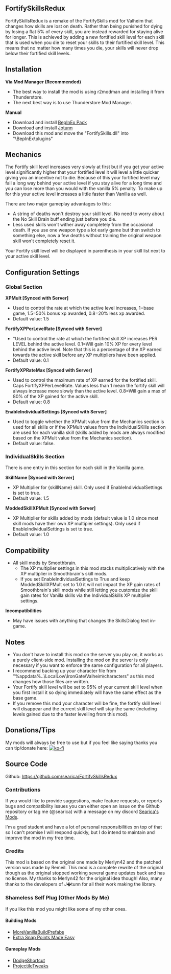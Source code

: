 ## FortifySkillsRedux
FortifySkillsRedux is a remake of the FortifySkills mod for Valheim that changes how skills are lost on death. Rather than being punished for dying by losing a flat 5% of every skill, you are instead rewarded for staying alive for longer. This is achieved by adding a new fortified skill level for each skill that is used when you die to reset your skills to their fortified skill level. This means that no matter how many times you die, your skills will never drop below their fortified skill levels.

## Installation
**Via Mod Manager (Recommended)**
- The best way to install the mod is using r2modman and installing it from Thunderstore.
- The next best way is to use Thunderstore Mod Manager.

**Manual**
- Download and install [BepInEx Pack](https://valheim.thunderstore.io/package/denikson/BepInExPack_Valheim/)
- Download and install [Jotunn](https://valheim.thunderstore.io/package/ValheimModding/Jotunn/)
- Download this mod and move the "FortifySkills.dll" into "<GameLocation>\BepInEx\plugins"

## Mechanics
The Fortify skill level increases very slowly at first but if you get your active level significantly higher that your fortified level it will level a little quicker giving you an incentive not to die. Because of this your fortified level may fall a long way behind your active level if you stay alive for a long time and you can lose more than you would with the vanilla 5% penalty. To make up for this your active level increases a little faster than Vanilla as well.

There are two major gameplay advantages to this:

- A string of deaths won't destroy your skill level. No need to worry about the No Skill Drain buff ending just before you die.
- Less used skills won't wither away completely from the occasional death. If you use one weapon type a lot early game but then switch to something else, now a few deaths without training the original weapon skill won't completely reset it.

Your Fortify skill level will be displayed in parenthesis in your skill list next to your active skill level.

## Configuration Settings

### Global Section
**XPMult [Synced with Server]**
- Used to control the rate at which the active level increases, 1=base game, 1.5=50% bonus xp awarded, 0.8=20% less xp awarded.
- Default value: 1.5

**FortifyXPPerLevelRate [Synced with Server]**
- "Used to control the rate at which the fortified skill XP increases PER LEVEL behind the active level. 0.1=Will gain 10% XP for every level behind the active level. Note that this is a percentage of the XP earned towards the active skill before any XP multipliers have been applied.
- Default value: 0.1

**FortifyXPRateMax [Synced with Server]**
- Used to control the maximum rate of XP earned for the fortified skill. Caps FortifyXPPerLevelRate. Values less than 1 mean the fortify skill will always increase more slowly than the active level. 0.8=Will gain a max of 80% of the XP gained for the active skill.
- Default value: 0.8

**EnableIndividualSettings [Synced with Server]**
- Used to toggle whether the XPMult value from the Mechanics section is used for all skills or if the XPMult values from the IndividualSKills section are used for each vanilla skill (skills added by mods are always modified based on the XPMult value from the Mechanics section).
- Default value: false.

### IndividualSkills Section
There is one entry in this section for each skill in the Vanilla game.

**SkillName [Synced with Server]**
- XP Multiplier for {skillName} skill. Only used if EnableIndividualSettings is set to true.
- Default value: 1.5

**ModdedSkillXPMult [Synced with Server]**
- XP Multiplier for skills added by mods (default value is 1.0 since most skill mods have their own XP multipier settings). Only used if EnableIndividualSettings is set to true.
- Default value: 1.0


## Compatibility
- All skill mods by Smoothbrain.
  - The XP multiplier settings in this mod stacks multiplicatively with the XP multiplier in Smoothbrain's skill mods.
  - If you set EnableIndividualSettings to True and keep ModdedSkillXPMult set to 1.0 it will not impact the XP gain rates of Smoothbrain's skill mods while still letting you customize the skill gain rates for Vanilla skills via the IndividualSkills XP multiplier settings.

**Incompatibilities**
- May have issues with anything that changes the SkillsDialog text in-game.

## Notes
- You don't have to install this mod on the server you play on, it works as a purely client-side mod. Installing the mod on the server is only necessary if you want to enforce the same configuration for all players.
- I recommend backing up your character file from "%appdata%\..\LocalLow\IronGate\Valheim\characters" as this mod changes how those files are written.
- Your Fortify skill level will be set to 95% of your current skill level when you first install it so dying immediately will have the same effect as the base game.
- If you remove this mod your character will be fine, the fortify skill level will disappear and the current skill level will stay the same (including levels gained due to the faster levelling from this mod).


## Donations/Tips
My mods will always be free to use but if you feel like saying thanks you can tip/donate here: 
  [![ko-fi](https://ko-fi.com/img/githubbutton_sm.svg)](https://ko-fi.com/searica)

## Source Code
Github: https://github.com/searica/FortifySkillsRedux


### Contributions
If you would like to provide suggestions, make feature requests, or reports bugs and compatibility issues you can either open an issue on the Github repository or tag me (@searica) with a message on my discord [Searica's Mods](https://discord.gg/sFmGTBYN6n).
<!--the [Jotunn discord](https://discord.gg/DdUt6g7gyA), or the [Odin Plus discord](https://discord.gg/mbkPcvu9ax)-->


I'm a grad student and have a lot of personal responsibilities on top of that so I can't promise I will respond quickly, but I do intend to maintain and improve the mod in my free time.

### Credits
This mod is based on the original one made by Merlyn42 and the patched version was made by Remeil. This mod is a complete rewrite of the original though as the original stopped working several game updates back and has no license. My thanks to Merlyn42 for the original idea though! Also, many thanks to the developers of J�tunn for all their work making the library.

### Shameless Self Plug (Other Mods By Me)
If you like this mod you might like some of my other ones.

#### Building Mods
- [MoreVanillaBuildPrefabs](https://valheim.thunderstore.io/package/Searica/More_Vanilla_Build_Prefabs/)
- [Extra Snap Points Made Easy](https://valheim.thunderstore.io/package/Searica/Extra_Snap_Points_Made_Easy/)


#### Gameplay Mods
<!--- [FortifySkillsRedux](https://valheim.thunderstore.io/package/Searica/FortifySkillsRedux/)-->
- [DodgeShortcut](https://valheim.thunderstore.io/package/Searica/DodgeShortcut/)
- [ProjectileTweaks](https://github.com/searica/ProjectileTweaks)
